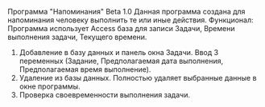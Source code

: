 Программа "Напоминания"
Beta 1.0 
Данная программа создана для напоминания человеку выполнить те или иные действия.
Функционал:
Программа использует Access база для записи Задачи, Времени выполнения задачи, Текущего времени. 
1. Добавление в базу данных и панель окна Задачи. Ввод 3 переменных (Задание, Предполагаемая дата выполнения, Предполагаемая время выполнение).
2. Удаление из базы данных. Полностью удаляет выбранные данные в окне программы.
3. Проверка своевременности выполнения задачи.  
